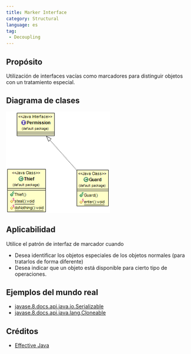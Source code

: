 ```yaml
---
title: Marker Interface
category: Structural
language: es
tag:
 - Decoupling
---
```


## Propósito
Utilización de interfaces vacías como marcadores para distinguir objetos con un tratamiento especial.

## Diagrama de clases
![alt text](./etc/MarkerDiagram.png "Marker Interface")

## Aplicabilidad
Utilice el patrón de interfaz de marcador cuando

* Desea identificar los objetos especiales de los objetos normales (para tratarlos de forma diferente)
* Desea indicar que un objeto está disponible para cierto tipo de operaciones.

## Ejemplos del mundo real

* [javase.8.docs.api.java.io.Serializable](https://docs.oracle.com/javase/8/docs/api/java/io/Serializable.html)
* [javase.8.docs.api.java.lang.Cloneable](https://docs.oracle.com/javase/8/docs/api/java/lang/Cloneable.html)

## Créditos

* [Effective Java](https://www.amazon.com/gp/product/0134685997/ref=as_li_tl?ie=UTF8&camp=1789&creative=9325&creativeASIN=0134685997&linkCode=as2&tag=javadesignpat-20&linkId=4e349f4b3ff8c50123f8147c828e53eb)
